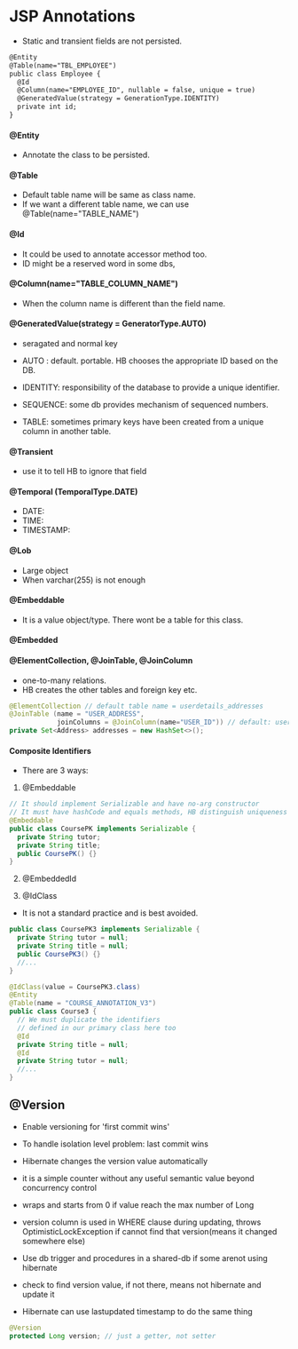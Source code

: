 # JSP Annotations

- Static and transient fields are not persisted.
```xml
@Entity
@Table(name="TBL_EMPLOYEE")
public class Employee {
  @Id
  @Column(name="EMPLOYEE_ID", nullable = false, unique = true)
  @GeneratedValue(strategy = GenerationType.IDENTITY)
  private int id;
}
```

#### @Entity

- Annotate the class to be persisted.

#### @Table

- Default table name will be same as class name.
- If we want a different table name, we can use @Table(name="TABLE_NAME")

#### @Id

- It could be used to annotate accessor method too.
- ID might be a reserved word in some dbs,

#### @Column(name="TABLE_COLUMN_NAME")

- When the column name is different than the field name.

#### @GeneratedValue(strategy = GeneratorType.AUTO)

- seragated and normal key

- AUTO : default. portable. HB chooses the appropriate ID based on the DB.

- IDENTITY: responsibility of the database to provide a unique identifier.

- SEQUENCE: some db provides mechanism of sequenced numbers.

- TABLE: sometimes primary keys have been created from a unique column in
  another table.

#### @Transient

- use it to tell HB to ignore that field

#### @Temporal (TemporalType.DATE)

- DATE:
- TIME:
- TIMESTAMP:

#### @Lob

- Large object
- When varchar(255) is not enough

#### @Embeddable
- It is a value object/type. There wont be a table for this class.
#### @Embedded

#### @ElementCollection, @JoinTable, @JoinColumn

- one-to-many relations. 
- HB creates the other tables and foreign key etc.

```java
@ElementCollection // default table name = userdetails_addresses
@JoinTable (name = "USER_ADDRESS", 
            joinColumns = @JoinColumn(name="USER_ID")) // default: userdetails_userid
private Set<Address> addresses = new HashSet<>();
```
#### Composite Identifiers

- There are 3 ways:

1. @Embeddable

```java
// It should implement Serializable and have no-arg constructor
// It must have hashCode and equals methods, HB distinguish uniqueness
@Embeddable
public class CoursePK implements Serializable {
  private String tutor;
  private String title;
  public CoursePK() {}
}
```

2. @EmbeddedId

3. @IdClass
- It is not a standard practice and is best avoided.

```java
public class CoursePK3 implements Serializable {
  private String tutor = null;
  private String title = null;
  public CoursePK3() {}
  //...
}
```

```java
@IdClass(value = CoursePK3.class)
@Entity
@Table(name = "COURSE_ANNOTATION_V3")
public class Course3 {
  // We must duplicate the identifiers
  // defined in our primary class here too
  @Id
  private String title = null;
  @Id
  private String tutor = null;
  //...
}
```

## @Version

- Enable versioning for 'first commit wins'
- To handle isolation level problem: last commit wins

- Hibernate changes the version value automatically
- it is a simple counter without any useful semantic value beyond concurrency control

- wraps and starts from 0 if value reach the max number of Long

- version column is used in WHERE clause during updating, throws
  OptimisticLockException if cannot find that version(means it changed somewhere else)

- Use db trigger and procedures in a shared-db if some arenot using hibernate
- check to find version value, if not there, means not hibernate and update it

- Hibernate can use lastupdated timestamp to do the same thing

```java
@Version
protected Long version; // just a getter, not setter
```
